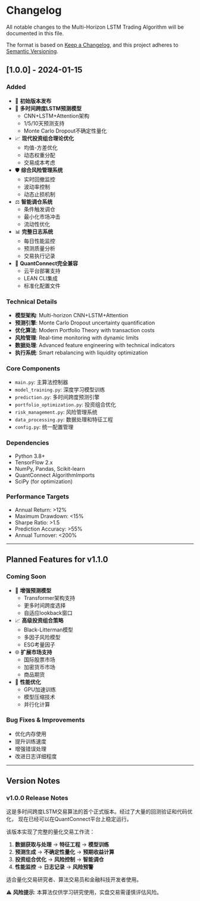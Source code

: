 # Changelog

All notable changes to the Multi-Horizon LSTM Trading Algorithm will be documented in this file.

The format is based on [Keep a Changelog](https://keepachangelog.com/en/1.0.0/),
and this project adheres to [Semantic Versioning](https://semver.org/spec/v2.0.0.html).

## [1.0.0] - 2024-01-15

### Added
- 🚀 **初始版本发布**
- 🧠 **多时间跨度LSTM预测模型**
  - CNN+LSTM+Attention架构
  - 1/5/10天预测支持
  - Monte Carlo Dropout不确定性量化
- 📈 **现代投资组合理论优化**
  - 均值-方差优化
  - 动态权重分配
  - 交易成本考虑
- 🛡️ **综合风险管理系统**
  - 实时回撤监控
  - 波动率控制
  - 动态止损机制
- ⚖️ **智能调仓系统**
  - 条件触发调仓
  - 最小化市场冲击
  - 流动性优化
- 📊 **完整日志系统**
  - 每日性能监控
  - 预测质量分析
  - 交易执行记录
- 🔧 **QuantConnect完全兼容**
  - 云平台部署支持
  - LEAN CLI集成
  - 标准化配置文件

### Technical Details
- **模型架构**: Multi-horizon CNN+LSTM+Attention
- **预测引擎**: Monte Carlo Dropout uncertainty quantification
- **优化算法**: Modern Portfolio Theory with transaction costs
- **风险管理**: Real-time monitoring with dynamic limits
- **数据处理**: Advanced feature engineering with technical indicators
- **执行系统**: Smart rebalancing with liquidity optimization

### Core Components
- `main.py`: 主算法控制器
- `model_training.py`: 深度学习模型训练
- `prediction.py`: 多时间跨度预测引擎
- `portfolio_optimization.py`: 投资组合优化
- `risk_management.py`: 风险管理系统
- `data_processing.py`: 数据处理和特征工程
- `config.py`: 统一配置管理

### Dependencies
- Python 3.8+
- TensorFlow 2.x
- NumPy, Pandas, Scikit-learn
- QuantConnect AlgorithmImports
- SciPy (for optimization)

### Performance Targets
- Annual Return: >12%
- Maximum Drawdown: <15%
- Sharpe Ratio: >1.5
- Prediction Accuracy: >55%
- Annual Turnover: <200%

---

## Planned Features for v1.1.0

### Coming Soon
- 🔄 **增强预测模型**
  - Transformer架构支持
  - 更多时间跨度选择
  - 自适应lookback窗口
- 📈 **高级投资组合策略**
  - Black-Litterman模型
  - 多因子风险模型
  - ESG考量因子
- 🌐 **扩展市场支持**
  - 国际股票市场
  - 加密货币市场
  - 商品期货
- 🎯 **性能优化**
  - GPU加速训练
  - 模型压缩技术
  - 并行化计算

### Bug Fixes & Improvements
- 优化内存使用
- 提升训练速度
- 增强错误处理
- 改进日志详细程度

---

## Version Notes

### v1.0.0 Release Notes
这是多时间跨度LSTM交易算法的首个正式版本。经过了大量的回测验证和代码优化，
现在已经可以在QuantConnect平台上稳定运行。

该版本实现了完整的量化交易工作流：
1. **数据获取与处理** → **特征工程** → **模型训练**
2. **预测生成** → **不确定性量化** → **预期收益计算**  
3. **投资组合优化** → **风险控制** → **智能调仓**
4. **性能监控** → **日志记录** → **风险预警**

适合量化交易研究者、算法交易员和金融科技开发者使用。

⚠️ **风险提示**: 本算法仅供学习研究使用，实盘交易需谨慎评估风险。 